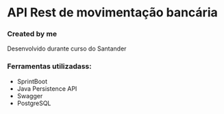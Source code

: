 # API Rest de movimentação bancária

### Created by me
Desenvolvido durante curso do Santander

### Ferramentas utilizadass:
* SprintBoot
* Java Persistence API
* Swagger
* PostgreSQL

